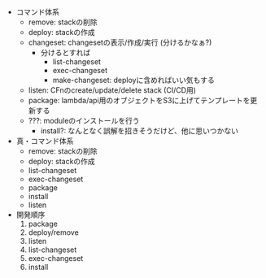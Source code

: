 - コマンド体系
  - remove: stackの削除
  - deploy: stackの作成
  - changeset: changesetの表示/作成/実行 (分けるかなぁ?)
    - 分けるとすれば
      - list-changeset
      - exec-changeset
      - make-changeset: deployに含めればいい気もする
  - listen: CFnのcreate/update/delete stack (CI/CD用)
  - package: lambda/api用のオブジェクトをS3に上げてテンプレートを更新する
  - ???: moduleのインストールを行う
    - install?: なんとなく誤解を招きそうだけど、他に思いつかない
- 真・コマンド体系
  - remove: stackの削除
  - deploy: stackの作成
  - list-changeset
  - exec-changeset
  - package
  - install
  - listen
- 開発順序
  1. package
  1. deploy/remove
  1. listen
  1. list-changeset
  1. exec-changeset
  1. install